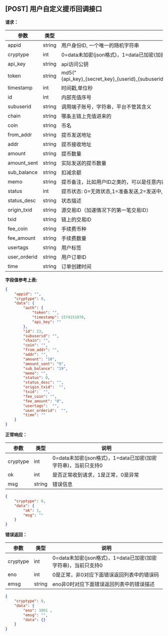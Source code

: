 ## [POST] 用户自定义提币回调接口

**请求：**

|参数       |类型   |说明                                                        |  
| --          |--     | --                                                     |
|appid        |string |用户身份ID, 一个唯一的随机字符串                            |   
|cryptype     |int    |0=data未加密(json格式)，1=data已加密(加密字符串)，当前只支持0 | 
|api_key      |string |api访问公钥                                              |
|token        |string |md5("{api_key}\_{secret_key}\_{userid}\_{subuserid}\_{timestamp}\_{chain}\_{coin}\_{addr}\_{amount}\_{status}\_{memo}\_{usertags}")  |
|timestamp    |int    |时间戳,单位秒                                             |
|id           |int    |内部充值序号                                                     |
|subuserid    |string |调用端子账号，字符串，平台不管其含义                                 |
|chain        |string |哪条主链上充值进来的                                              |
|coin         |string |币名                                                            |
|from_addr    |string |提币发送地址                                                     |
|addr         |string |提币接收地址                                                     |
|amount       |string |提币数量                                                        |
|amount_sent  |string |实际发送的提币数量                                                |
|sub_balance  |string |扣减余额                                                        |
|memo         |string |提币备注，比如用户ID之类的，可以是任意内容                           |
|status       |int    |提币状态: 0=无效状态,1=准备发送,2=发送中,3=发送成功,4=发送失败,5=待确认      |
|status_desc  |string |状态描述                                                       |
|origin_txid  |string |源交易ID（加速情况下的第一笔交易ID）                               |
|txid         |string |链上的交易ID                                                   |
|fee_coin     |string |手续费币种                                                     |
|fee_amount   |string |手续费数量                                                     |
|usertags     |string |用户标签                                                       |
|user_orderid |string |用户订单ID                                                     |
|time         |string |订单创建时间                                                   |

**字段值参考上表:**

```json
{
    "appid": "",
    "cryptype": 0,  
    "data": {
        "auth": {
            "token": "", 
            "timestamp": 1574151978,
            "api_key": ""
        },
        "id": 23,               
        "subuserid": "",  
        "chain": "",         
        "coin": "",    
        "from_addr": "",
        "addr": "",
        "amount": "10",           
        "amount_sent": "9",       
        "sub_balance": "19",       
        "memo": "",          
        "status": 0,            
        "status_desc": "",
        "origin_txid":  "",
        "txid":  "",
        "fee_coin": "",         
        "fee_amount": "0",        
        "usertags":  "",  
        "user_orderid":  "",  
        "time": ""    
    }
}
```

**正常响应：**

|参数      |类型   |说明                                                        |  
| --      |--     | --                                                        |
|cryptype |int    |0=data未加密(json格式)，1=data已加密(加密字符串)，当前只支持0    |   
|ok       |int    |是否正常收到请求，1是正常，0是异常                              | 
|msg      |string |错误信息                                                    |

```json
{
    "cryptype": 0,  
    "data": {
        "ok": 1,  
        "msg": ""
    }
}
```


**错误返回：**

|参数      |类型   |说明                                                                    |  
| --      |--     | --                                                                    |
|cryptype              |int    |0=data未加密(json格式)，1=data已加密(加密字符串)，当前只支持0    |   
|eno                   |int    |0是正常，非0对应下面错误返回列表中的错误码                       | 
|emsg                  |string |eno非0时对应下面错误返回列表中的错误描述                        |

```json
{
    "cryptype": 0,  
    "data": {
        "eno": 1001 ,  
        "emsg": "",
        "data": {}
    }
}
```